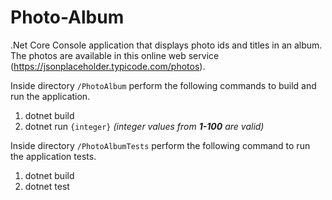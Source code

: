 # Photo-Album
.Net Core Console application that displays photo ids and titles in an album. The photos are available in this online web service (https://jsonplaceholder.typicode.com/photos).

Inside directory `/PhotoAlbum` perform the following commands to build and run the application.
1. dotnet build
2. dotnet run ```{integer}``` _(integer values from **1-100** are valid)_

Inside directory `/PhotoAlbumTests` perform the following command to run the application tests.
1. dotnet build
2. dotnet test
